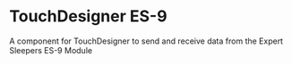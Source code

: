 # TouchDesigner ES-9
A component for TouchDesigner to send and receive data from the Expert Sleepers ES-9 Module
